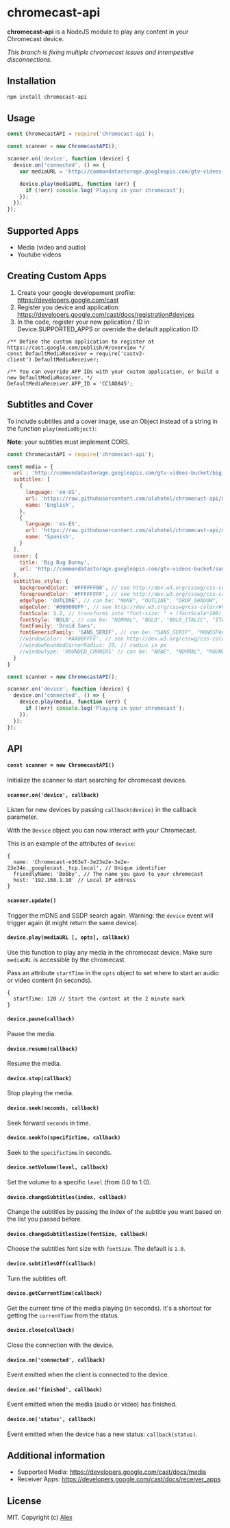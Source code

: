 chromecast-api
=================

**chromecast-api** is a NodeJS module to play any content in your Chromecast device.

_This branch is fixing multiple chromecast issues and intempestive disconnections._

## Installation

```sh
npm install chromecast-api 
```

## Usage

```js
const ChromecastAPI = require('chromecast-api');

const scanner = new ChromecastAPI();

scanner.on('device', function (device) {
  device.on('connected', () => {
    var mediaURL = 'http://commondatastorage.googleapis.com/gtv-videos-bucket/big_buck_bunny_1080p.mp4';

    device.play(mediaURL, function (err) {
      if (!err) console.log('Playing in your chromecast');
    });
  });
});
```

## Supported Apps

- Media (video and audio)
- Youtube videos


## Creating Custom Apps

1. Create your google developement profile: https://developers.google.com/cast
2. Register you device and application: https://developers.google.com/cast/docs/registration#devices
3. In the code, register your new pplication / ID in Device.SUPPORTED_APPS or override the default application ID:
```
/** Define the custom application to register at https://cast.google.com/publish/#/overview */
const DefaultMediaReceiver = require('castv2-client').DefaultMediaReceiver;

/** You can override APP IDs with your custom application, or build a new DefaultMediaReceiver. */
DefaultMediaReceiver.APP_ID = 'CC1AD845';
```

## Subtitles and Cover

To include subtitles and a cover image, use an Object instead of a string in the function `play(mediaObject)`:

**Note**: your subtitles must implement CORS.

```js
const ChromecastAPI = require('chromecast-api');

const media = {
  url : 'http://commondatastorage.googleapis.com/gtv-videos-bucket/big_buck_bunny_1080p.mp4',
  subtitles: [
    {
      language: 'en-US',
      url: 'https://raw.githubusercontent.com/alxhotel/chromecast-api/master/test/captions_styled.vtt',
      name: 'English',
    },
    {
      language: 'es-ES',
      url: 'https://raw.githubusercontent.com/alxhotel/chromecast-api/master/test/captions_styled_es.vtt',
      name: 'Spanish',
    }
  ],
  cover: {
    title: 'Big Bug Bunny',
    url: 'http://commondatastorage.googleapis.com/gtv-videos-bucket/sample/images/BigBuckBunny.jpg'
  },
  subtitles_style: {
    backgroundColor: '#FFFFFF00', // see http://dev.w3.org/csswg/css-color/#hex-notation
    foregroundColor: '#FFFFFFFF', // see http://dev.w3.org/csswg/css-color/#hex-notation
    edgeType: 'OUTLINE', // can be: "NONE", "OUTLINE", "DROP_SHADOW", "RAISED", "DEPRESSED"
    edgeColor: '#000000FF', // see http://dev.w3.org/csswg/css-color/#hex-notation
    fontScale: 1.2, // transforms into "font-size: " + (fontScale*100) +"%"
    fontStyle: 'BOLD', // can be: "NORMAL", "BOLD", "BOLD_ITALIC", "ITALIC",
    fontFamily: 'Droid Sans',
    fontGenericFamily: 'SANS_SERIF', // can be: "SANS_SERIF", "MONOSPACED_SANS_SERIF", "SERIF", "MONOSPACED_SERIF", "CASUAL", "CURSIVE", "SMALL_CAPITALS",
    //windowColor: '#AA00FFFF', // see http://dev.w3.org/csswg/css-color/#hex-notation
    //windowRoundedCornerRadius: 10, // radius in px
    //windowType: 'ROUNDED_CORNERS' // can be: "NONE", "NORMAL", "ROUNDED_CORNERS"
  }
}

const scanner = new ChromecastAPI();

scanner.on('device', function (device) {
  device.on('connected', () => {
    device.play(media, function (err) {
      if (!err) console.log('Playing in your chromecast');
    });
  });
});
```

## API

#### `const scanner = new ChromecastAPI()`

Initialize the scanner to start searching for chromecast devices.

#### `scanner.on('device', callback)`

Listen for new devices by passing `callback(device)` in the callback parameter.

With the `Device` object you can now interact with your Chromecast.

This is an example of the attributes of `device`:
```
{
  name: 'Chromecast-e363e7-3e23e2e-3e2e-23e34e._googlecast._tcp.local', // Unique identifier
  friendlyName: 'Bobby', // The name you gave to your chromecast
  host: '192.168.1.10' // Local IP address
}
```

#### `scanner.update()`

Trigger the mDNS and SSDP search again. Warning: the `device` event will trigger again (it might return the same device).

#### `device.play(mediaURL [, opts], callback)`

Use this function to play any media in the chromecast device. Make sure `mediaURL` is accessible by the chromecast.

Pass an attribute `startTime` in the `opts` object to set where to start an audio or video content (in seconds).

```
{
  startTime: 120 // Start the content at the 2 minute mark
}
```

#### `device.pause(callback)`

Pause the media.

#### `device.resume(callback)`

Resume the media.

#### `device.stop(callback)`

Stop playing the media.

#### `device.seek(seconds, callback)`

Seek forward `seconds` in time.

#### `device.seekTo(specificTime, callback)`

Seek to the `specificTime` in seconds.

#### `device.setVolume(level, callback)`

Set the volume to a specific `level` (from 0.0 to 1.0).

#### `device.changeSubtitles(index, callback)`

Change the subtitles by passing the index of the subtitle you want based on the list you passed before.

#### `device.changeSubtitlesSize(fontSize, callback)`

Choose the subtitles font size with `fontSize`. The default is `1.0`.

#### `device.subtitlesOff(callback)`

Turn the subtitles off.

#### `device.getCurrentTime(callback)`

Get the current time of the media playing (in seconds). It's a shortcut for getting the `currentTime` from the status.

#### `device.close(callback)`

Close the connection with the device.

#### `device.on('connected', callback)`

Event emitted when the client is connected to the device.

#### `device.on('finished', callback)`

Event emitted when the media (audio or video) has finished.

#### `device.on('status', callback)`

Event emitted when the device has a new status: `callback(status)`.

## Additional information

* Supported Media: https://developers.google.com/cast/docs/media
* Receiver Apps: https://developers.google.com/cast/docs/receiver_apps

## License

MIT. Copyright (c) [Alex](https://github.com/alxhotel)

